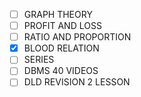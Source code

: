 - [ ] GRAPH THEORY
- [ ] PROFIT AND LOSS
- [ ] RATIO AND PROPORTION
- [x] BLOOD RELATION 
- [ ] SERIES
- [ ] DBMS 40 VIDEOS 
- [ ] DLD REVISION 2 LESSON
